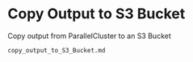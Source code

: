 # Copy Output to S3 Bucket

Copy output from ParallelCluster to an S3 Bucket

```{toctree}
copy_output_to_S3_Bucket.md
```

